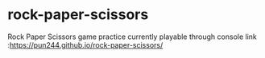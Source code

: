 # rock-paper-scissors
Rock Paper Scissors game practice currently playable through console
link :https://pun244.github.io/rock-paper-scissors/